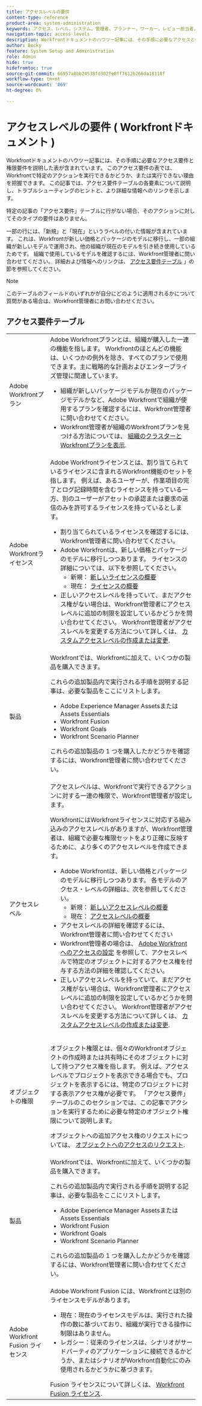 ```yaml
---
title: アクセスレベルの要件
content-type: reference
product-area: system-administration
keywords: アクセス，レベル，システム，管理者，プランナー，ワーカー，レビュー担当者，要求者，外部，ユーザー
navigation-topic: access-levels
description: Workfrontドキュメントのハウツー記事には、その手順に必要なアクセスと権限の説明を記載した表が含まれています。 この記事では、アクセス要件の表の詳細を説明し、詳細情報のリンクを含んでいます。
author: Becky
feature: System Setup and Administration
role: Admin
hide: true
hidefromtoc: true
source-git-commit: 66957a8bb24538fd302fe0ff7612b266da18118f
workflow-type: tm+mt
source-wordcount: '869'
ht-degree: 0%

---
```


# アクセスレベルの要件 ( Workfrontドキュメント )

Workfrontドキュメントのハウツー記事には、その手順に必要なアクセス要件と権限要件を説明した表が含まれています。 このアクセス要件の表では、Workfrontで特定のアクションを実行できるかどうか、または実行できない理由を把握できます。 この記事では、アクセス要件テーブルの各要素について説明し、トラブルシューティングのヒントと、より詳細な情報へのリンクを示します。

特定の記事の「アクセス要件」テーブルに行がない場合、そのアクションに対してそのタイプの要件はありません。

一部の行には、「新規」と「現在」というラベルの付いた情報が含まれています。 これは、Workfrontが新しい価格とパッケージのモデルに移行し、一部の組織が新しいモデルで運用され、他の組織が現在のモデルを引き続き使用しているためです。 組織で使用しているモデルを確認するには、Workfront管理者に問い合わせてください。 詳細および情報へのリンクは、 [アクセス要件テーブル](#the-access-requirements-table) 」の節を参照してください。

>[!NOTE]
>
>このテーブルのフィールドのいずれかが自分にどのように適用されるかについて質問がある場合は、Workfront管理者にお問い合わせください。

## アクセス要件テーブル

<table style="table-layout:auto"> 
 <col> 
 <col> 
 <tbody> 
  <tr> 
   <td role="rowheader">Adobe Workfrontプラン</td> 
   <td> Adobe Workfrontプランとは、組織が購入した一連の機能を指します。 Workfrontのほとんどの機能は、いくつかの例外を除き、すべてのプランで使用できます。主に戦略的な計画およびエンタープライズ管理に関連しています。 
   <ul><li>組織が新しいパッケージモデルか現在のパッケージモデルかなど、Adobe Workfrontで組織が使用するプランを確認するには、Workfront管理者に問い合わせてください。</li>
   <li>Workfront管理者が組織のWorkfrontプランを見つける方法については、 <a href="/help/quicksilver/administration-and-setup/get-started-wf-administration/firewall-overview.md#view-your-organizations-cluster-and-workfront-plan" class="MCXref xref">組織のクラスターとWorkfrontプランを表示</a>.</li></ul> </td> 
  </tr> 
  <tr> 
   <td role="rowheader">Adobe Workfrontライセンス</td> 
   <td> Adobe Workfrontライセンスとは、割り当てられているライセンスに含まれるWorkfront機能のセットを指します。 例えば、あるユーザーが、作業項目の完了とログ記録時間を含むライセンスを持っている一方、別のユーザーがアセットの承認または要求の送信のみを許可するライセンスを持っているとします。 <p> 
   <ul>
   <li>割り当てられているライセンスを確認するには、Workfront管理者に問い合わせてください。</li>
   <li>Adobe Workfrontは、新しい価格とパッケージのモデルに移行しつつあります。 ライセンスの詳細については、以下を参照してください。
   <ul>
   <li>新規： <a href="/help/quicksilver/administration-and-setup/add-users/how-access-levels-work/licenses-overview.md" class="MCXref xref">新しいライセンスの概要</a></li>
   <li>現在： <a href="/help/quicksilver/administration-and-setup/add-users/access-levels-and-object-permissions/wf-licenses.md" class="MCXref xref">ライセンスの概要</a></li></ul></li>
   <li>正しいアクセスレベルを持っていて、まだアクセス権がない場合は、Workfront管理者にアクセスレベルに追加の制限を設定しているかどうかを問い合わせてください。 Workfront管理者がアクセスレベルを変更する方法について詳しくは、 <a href="../../../administration-and-setup/add-users/configure-and-grant-access/create-modify-access-levels.md" class="MCXref xref">カスタムアクセスレベルの作成または変更</a>.
   </ul>
      </p> </td> 
  </tr> 
  <tr> 
   <td role="rowheader">製品</td> 
   <td>Workfrontでは、Workfrontに加えて、いくつかの製品を購入できます。
   <p>これらの追加製品内で実行される手順を説明する記事は、必要な製品をここにリストします。</p>
   <ul>
   <li>Adobe Experience Manager AssetsまたはAssets Essentials </li>
   <li>Workfront Fusion</li>
   <li>Workfront Goals</li>
   <li>Workfront Scenario Planner</li>
   </ul>
   <p>これらの追加製品の 1 つを購入したかどうかを確認するには、Workfront管理者に問い合わせてください。</p></td> 
  </tr> 
  <tr> 
   <td role="rowheader">アクセスレベル</td> 
   <td> アクセスレベルは、Workfrontで実行できるアクションに対する一連の権限で、Workfront管理者が設定します。 <p>WorkfrontにはWorkfrontライセンスに対応する組み込みのアクセスレベルがありますが、Workfront管理者は、組織で必要な権限セットをより正確に反映するために、より多くのアクセスレベルを作成できます。</p>
   <ul>
    <li>Adobe Workfrontは、新しい価格とパッケージのモデルに移行しつつあります。 各モデルのアクセス・レベルの詳細は、次を参照してください。
   <ul>
   <li>新規： <a href="/help/quicksilver/administration-and-setup/add-users/how-access-levels-work/access-level-overview.md" class="MCXref xref">新しいアクセスレベルの概要</a></li>
   <li>現在： <a href="/help/quicksilver/administration-and-setup/add-users/access-levels-and-object-permissions/access-levels-overview.md" class="MCXref xref">アクセスレベルの概要</a></li></ul></li>
    <li>アクセスレベルの詳細を確認するには、Workfront管理者に問い合わせてください</li>
    <li>Workfront管理者の場合は、 <a href="../../../administration-and-setup/add-users/configure-and-grant-access/configure-access.md" class="MCXref xref">Adobe Workfrontへのアクセスの設定</a> を参照して、アクセスレベルで特定のオブジェクトに対するアクセス権を付与する方法の詳細を確認してください。</li>  
   <li>正しいアクセスレベルを持っていて、まだアクセス権がない場合は、Workfront管理者にアクセスレベルに追加の制限を設定しているかどうかを問い合わせてください。 Workfront管理者がアクセスレベルを変更する方法について詳しくは、 <a href="../../../administration-and-setup/add-users/configure-and-grant-access/create-modify-access-levels.md" class="MCXref xref">カスタムアクセスレベルの作成または変更</a>.</li>
    </td>
  </tr> 
  <tr> 
   <td role="rowheader">オブジェクトの権限</td> 
   <td><p>オブジェクト権限とは、個々のWorkfrontオブジェクトの作成時または共有時にそのオブジェクトに対して持つアクセス権を指します。 例えば、アクセスレベルでプロジェクトを表示できる場合でも、プロジェクトを表示するには、特定のプロジェクトに対する表示アクセス権が必要です。 「アクセス要件」テーブルのこのセクションでは、この記事でアクションを実行するために必要な特定のオブジェクト権限について説明します。</p>
   <p>オブジェクトへの追加アクセス権のリクエストについては、 <a href="../../../workfront-basics/grant-and-request-access-to-objects/request-access.md" class="MCXref xref">オブジェクトへのアクセスのリクエスト</a>.</p></td> 
  </tr> 
  <tr> 
   <td role="rowheader">製品</td> 
   <td>Workfrontでは、Workfrontに加えて、いくつかの製品を購入できます。
   <p>これらの追加製品内で実行される手順を説明する記事は、必要な製品をここにリストします。</p>
   <ul>
   <li>Adobe Experience Manager AssetsまたはAssets Essentials </li>
   <li>Workfront Fusion</li>
   <li>Workfront Goals</li>
   <li>Workfront Scenario Planner</li>
   </ul>
   <p>これらの追加製品の 1 つを購入したかどうかを確認するには、Workfront管理者に問い合わせてください。</p></td> 
  </tr> 
  <tr> 
   <td role="rowheader">Adobe Workfront Fusion ライセンス</td> 
   <td>Adobe Workfront Fusion には、Workfrontとは別のライセンスモデルがあります。 
   <ul><li>現在：現在のライセンスモデルは、実行された操作の数に基づいており、組織が実行できる操作に制限はありません。 </li>
   <li>レガシー：従来のライセンスは、シナリオがサードパーティのアプリケーションに接続できるかどうか、またはシナリオがWorkfront自動化にのみ使用されるかどうかに基づきます。 </li>
   </ul>
   Fusion ライセンスについて詳しくは、 <a href="/help/quicksilver/workfront-fusion/get-started/license-automation-vs-integration.md" class="MCXref xref">Workfront Fusion ライセンス</a>.
   </td> 
  </tr> 
 </tbody> 
</table>


